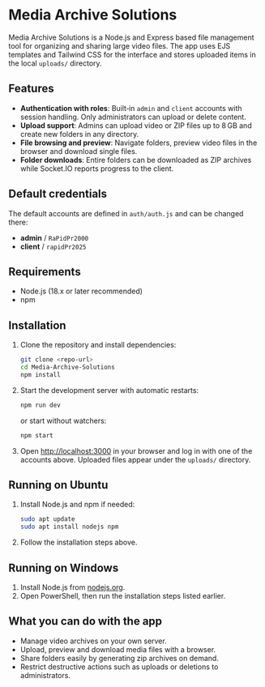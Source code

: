 # Media Archive Solutions

Media Archive Solutions is a Node.js and Express based file management tool for organizing and sharing large video files. The app uses EJS templates and Tailwind CSS for the interface and stores uploaded items in the local `uploads/` directory.

## Features
- **Authentication with roles**: Built‑in `admin` and `client` accounts with session handling. Only administrators can upload or delete content.
- **Upload support**: Admins can upload video or ZIP files up to 8 GB and create new folders in any directory.
- **File browsing and preview**: Navigate folders, preview video files in the browser and download single files.
- **Folder downloads**: Entire folders can be downloaded as ZIP archives while Socket.IO reports progress to the client.

## Default credentials
The default accounts are defined in `auth/auth.js` and can be changed there:
- **admin** / `RaPidPr2000`
- **client** / `rapidPr2025`

## Requirements
- Node.js (18.x or later recommended)
- npm

## Installation
1. Clone the repository and install dependencies:
   ```bash
   git clone <repo-url>
   cd Media-Archive-Solutions
   npm install
   ```
2. Start the development server with automatic restarts:
   ```bash
   npm run dev
   ```
   or start without watchers:
   ```bash
   npm start
   ```
3. Open [http://localhost:3000](http://localhost:3000) in your browser and log in with one of the accounts above. Uploaded files appear under the `uploads/` directory.

## Running on Ubuntu
1. Install Node.js and npm if needed:
   ```bash
   sudo apt update
   sudo apt install nodejs npm
   ```
2. Follow the installation steps above.

## Running on Windows
1. Install Node.js from [nodejs.org](https://nodejs.org/).
2. Open PowerShell, then run the installation steps listed earlier.

## What you can do with the app
- Manage video archives on your own server.
- Upload, preview and download media files with a browser.
- Share folders easily by generating zip archives on demand.
- Restrict destructive actions such as uploads or deletions to administrators.


